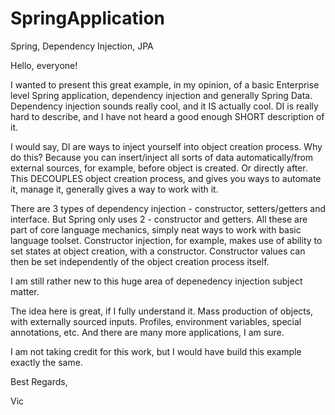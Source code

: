 # SpringApplication
Spring, Dependency Injection, JPA

Hello, everyone!

I wanted to present this great example, in my opinion, of a basic Enterprise level Spring application, dependency injection and generally Spring Data. Dependency injection sounds really cool, and it IS actually cool. DI is really hard to describe, and I have not heard a good enough SHORT description of it. 

I would say, DI are ways to inject yourself into object creation process. Why do this? Because you can insert/inject all sorts of data automatically/from external sources, for example, before object is created. Or directly after. This DECOUPLES object creation process, and gives you ways to automate it, manage it, generally gives a way to work with it. 

There are 3 types of dependency injection - constructor, setters/getters and interface. But Spring only uses 2 - constructor and getters. All these are part of core language mechanics, simply neat ways to work with basic language toolset. Constructor injection, for example, makes use of ability to set states at object creation, with a constructor. Constructor values can then be set independently of the object creation process itself.

I am still rather new to this huge area of depenedency injection subject matter.

The idea here is great, if I fully understand it. Mass production of objects, with externally sourced inputs. Profiles, environment variables, special annotations, etc. And there are many more applications, I am sure.

I am not taking credit for this work, but I would have build this example exactly the same.

Best Regards,

Vic


